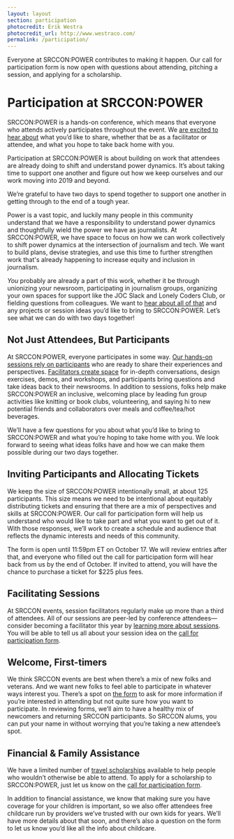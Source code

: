 ```yaml
---
layout: layout
section: participation
photocredit: Erik Westra
photocredit_url: http://www.westraco.com/
permalink: /participation/
---
```


Everyone at SRCCON:POWER contributes to making it happen. Our call for participation form is now open with questions about attending, pitching a session, and applying for a scholarship.

# Participation at SRCCON:POWER

SRCCON:POWER is a hands-on conference, which means that everyone who attends actively participates throughout the event. We [are excited to hear about](/participation/form) what you&rsquo;d like to share, whether that be as a facilitator or attendee, and what you hope to take back home with you. 

Participation at SRCCON:POWER is about building on work that attendees are already doing to shift and understand power dynamics. It&rsquo;s about taking time to support one another and figure out how we keep ourselves and our work moving into 2019 and beyond.

We&rsquo;re grateful to have two days to spend together to support one another in getting through to the end of a tough year.

Power is a vast topic, and luckily many people in this community understand that we have a responsibility to understand power dynamics and thoughtfully wield the power we have as journalists. At SRCCON:POWER, we have space to focus on how we can work collectively to shift power dynamics at the intersection of journalism and tech. We want to build plans, devise strategies, and use this time to further strengthen work that's already happening to increase equity and inclusion in journalism.

*You* probably are already a part of this work, whether it be through unionizing your newsroom, participating in journalism groups, organizing your own spaces for support like the JOC Slack and Lonely Coders Club, or fielding questions from colleagues. We want to [hear about all of that](/participation/form) and any projects or session ideas you&rsquo;d like to bring to SRCCON:POWER. Let&rsquo;s see what we can do with two days together!

## Not Just Attendees, But Participants

At SRCCON:POWER, everyone participates in some way. [Our hands-on sessions rely on participants](/sessions/about) who are ready to share their experiences and perspectives. [Facilitators create space](/sessions/about#facilitators) for in-depth conversations, design exercises, demos, and workshops, and participants bring questions and take ideas back to their newsrooms. In addition to sessions, folks help make SRCCON:POWER an inclusive, welcoming place by leading fun group activities like knitting or book clubs, volunteering, and saying hi to new potential friends and collaborators over meals and coffee/tea/hot beverages.

We&rsquo;ll have a few questions for you about what you&rsquo;d like to bring to SRCCON:POWER and what you&rsquo;re hoping to take home with you. We look forward to seeing what ideas folks have and how we can make them possible during our two days together.

## Inviting Participants and Allocating Tickets

We keep the size of SRCCON:POWER intentionally small, at about 125 participants. This size means we need to be intentional about equitably distributing tickets and ensuring that there are a mix of perspectives and skills at SRCCON:POWER. Our call for participation form will help us understand who would like to take part and what you want to get out of it. With those responses, we&rsquo;ll work to create a schedule and audience that reflects the dynamic interests and needs of this community.

The form is open until 11:59pm ET on October 17. We will review entries after that, and everyone who filled out the call for participation form will hear back from us by the end of October. If invited to attend, you will have the chance to purchase a ticket for $225 plus fees. 

## Facilitating Sessions

At SRCCON events, session facilitators regularly make up more than a third of attendees. All of our sessions are peer-led by conference attendees—consider becoming a facilitator this year by [learning more about sessions](/sessions/about). You will be able to tell us all about your session idea on the [call for participation form](/participation/form).

## Welcome, First-timers

We think SRCCON events are best when there&rsquo;s a mix of new folks and veterans. And we want new folks to feel able to participate in whatever ways interest you. There&rsquo;s a spot on [the form](/participation/form) to ask for more information if you&rsquo;re interested in attending but not quite sure how you want to participate. In reviewing forms, we&rsquo;ll aim to have a healthy mix of newcomers and returning SRCCON participants. So SRCCON alums, you can put your name in without worrying that you&rsquo;re taking a new attendee&rsquo;s spot.

## Financial & Family Assistance

We have a limited number of [travel scholarships](/scholarships) available to help people who wouldn&rsquo;t otherwise be able to attend. To apply for a scholarship to SRCCON:POWER, just let us know on the [call for participation form](/participation/form).

In addition to financial assistance, we know that making sure you have coverage for your children is important, so we also offer attendees free childcare run by providers we&rsquo;ve trusted with our own kids for years. We&rsquo;ll have more details about that soon, and there&rsquo;s also a question on the form to let us know you&rsquo;d like all the info about childcare.
